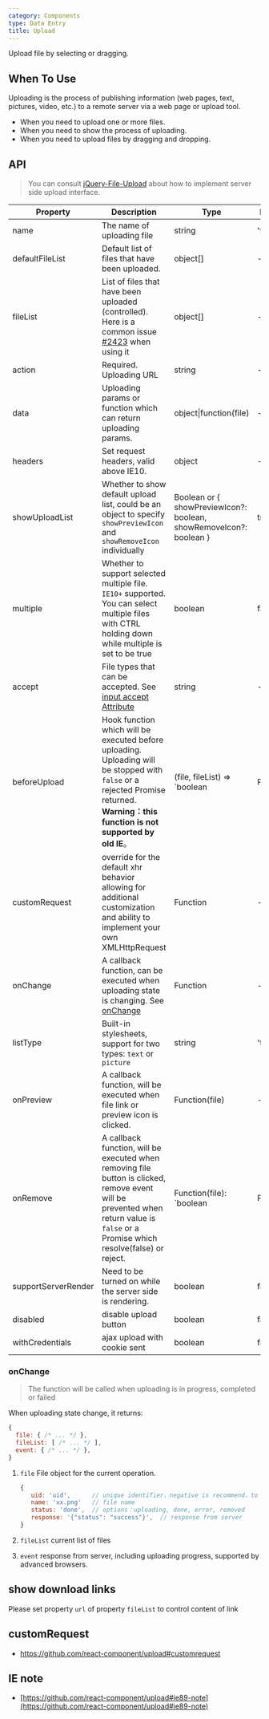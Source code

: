 ```yaml
---
category: Components
type: Data Entry
title: Upload
---
```


Upload file by selecting or dragging.

## When To Use

Uploading is the process of publishing information (web pages, text, pictures, video, etc.) to a remote server via a web page or upload tool.

- When you need to upload one or more files.
- When you need to show the process of uploading.
- When you need to upload files by dragging and dropping.

## API

> You can consult [jQuery-File-Upload](https://github.com/blueimp/jQuery-File-Upload/wiki) about how to implement server side upload interface.

| Property       | Description                                    | Type        | Default|
|------------|----------------------------------------------------| ----------- |--------|
| name       | The name of uploading file               | string      | 'file' |
| defaultFileList | Default list of files that have been uploaded.                   | object[] | -  |
| fileList   | List of files that have been uploaded (controlled). Here is a common issue [#2423](https://github.com/ant-design/ant-design/issues/2423) when using it | object[] | - |
| action     | Required. Uploading URL                            | string      | -    |
| data       | Uploading params or function which can return uploading params. | object\|function(file) | - |
| headers    | Set request headers, valid above IE10.   | object      | -    |
| showUploadList | Whether to show default upload list, could be an object to specify `showPreviewIcon` and `showRemoveIcon` individually | Boolean or { showPreviewIcon?: boolean, showRemoveIcon?: boolean } | true |
| multiple   | Whether to support selected multiple file. `IE10+` supported. You can select multiple files with CTRL holding down while multiple is set to be true  | boolean     | false |
| accept     | File types that can be accepted. See [input accept Attribute](https://developer.mozilla.org/en-US/docs/Web/HTML/Element/input#attr-accept)    | string      | -   |
| beforeUpload | Hook function which will be executed before uploading. Uploading will be stopped with `false` or a rejected Promise returned. **Warning：this function is not supported by old IE**。 | (file, fileList) => `boolean | Promise`    | -    |
| customRequest | override for the default xhr behavior allowing for additional customization and ability to implement your own XMLHttpRequest | Function | - |
| onChange   | A callback function, can be executed when uploading state is changing. See [onChange](#onChange)                | Function    | -   |
| listType   | Built-in stylesheets, support for two types: `text` or `picture`     | string      | 'text'|
| onPreview  | A callback function, will be executed when file link or preview icon is clicked.  | Function(file) | -  |
| onRemove   | A callback function, will be executed when removing file button is clicked, remove event will be prevented when return value is `false` or a Promise which resolve(false) or reject. | Function(file): `boolean | Promise` | -   |
| supportServerRender | Need to be turned on while the server side is rendering.| boolean | false    |
| disabled | disable upload button | boolean | false    |
| withCredentials | ajax upload with cookie sent | boolean | false |

### onChange

> The function will be called when uploading is in progress, completed or  failed

When uploading state change, it returns:

```js
{
  file: { /* ... */ },
  fileList: [ /* ... */ ],
  event: { /* ... */ },
}
```

1. `file` File object for the current operation.

   ```js
   {
      uid: 'uid',      // unique identifier，negative is recommend，to prevent interference with internal generated id
      name: 'xx.png'   // file name
      status: 'done',  // options：uploading, done, error, removed
      response: '{"status": "success"}',  // response from server
   }
   ```


2. `fileList` current list of files
3. `event` response from server, including uploading progress, supported by advanced browsers.

## show download links

Please set property `url` of property `fileList` to control content of link

## customRequest

* https://github.com/react-component/upload#customrequest

## IE note

- [https://github.com/react-component/upload#ie89-note](https://github.com/react-component/upload#ie89-note)
